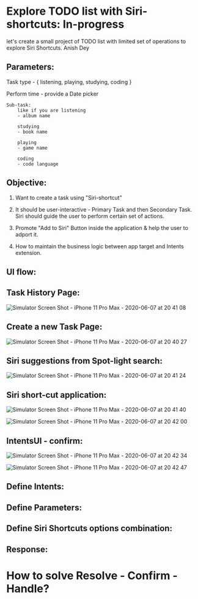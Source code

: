 # Explore TODO list with Siri-shortcuts: In-progress

let's create a small project of TODO list with limited set of operations to explore Siri Shortcuts.
Anish Dey  

## Parameters:

Task type - { listening, playing, studying, coding }

Perform time - provide a Date picker


```
Sub-task: 
	like if you are listening 
	- album name 

	studying 
	- book name

	playing 
	- game name

	coding 
	- code language
```

## Objective:

1. Want to create a task using "Siri-shortcut"

2. It should be user-interactive - Primary Task and then Secondary Task. Siri should guide the user to perform certain set of actions.

3. Promote "Add to Siri" Button inside the application & help the user to adport it.

4. How to maintain the business logic between app target and Intents extension.

## UI flow:

## Task History Page:
![Simulator Screen Shot - iPhone 11 Pro Max - 2020-06-07 at 20 41 08](https://user-images.githubusercontent.com/10649284/83972903-7bc7b080-a900-11ea-9b5c-0d194550cca4.png)

## Create a new Task Page:
![Simulator Screen Shot - iPhone 11 Pro Max - 2020-06-07 at 20 40 27](https://user-images.githubusercontent.com/10649284/83972878-58046a80-a900-11ea-8c8c-d1b014e82701.png)


## Siri suggestions from Spot-light search:
![Simulator Screen Shot - iPhone 11 Pro Max - 2020-06-07 at 20 41 24](https://user-images.githubusercontent.com/10649284/83972970-dfea7480-a900-11ea-9758-b768f4a0b1b9.png)

## Siri short-cut application:
![Simulator Screen Shot - iPhone 11 Pro Max - 2020-06-07 at 20 41 40](https://user-images.githubusercontent.com/10649284/83972992-03adba80-a901-11ea-90fe-8d927f838071.png)

![Simulator Screen Shot - iPhone 11 Pro Max - 2020-06-07 at 20 42 00](https://user-images.githubusercontent.com/10649284/83973019-32c42c00-a901-11ea-860a-1592ff584b9c.png)

## IntentsUI - confirm:
![Simulator Screen Shot - iPhone 11 Pro Max - 2020-06-07 at 20 42 34](https://user-images.githubusercontent.com/10649284/83973041-5e471680-a901-11ea-990a-bd6ddd229cc6.png)

![Simulator Screen Shot - iPhone 11 Pro Max - 2020-06-07 at 20 42 47](https://user-images.githubusercontent.com/10649284/83973111-ce559c80-a901-11ea-8b1d-db044607d814.png)


## Define Intents:

## Define Parameters:

## Define Siri Shortcuts options combination:

## Response:

# How to solve Resolve - Confirm - Handle?


